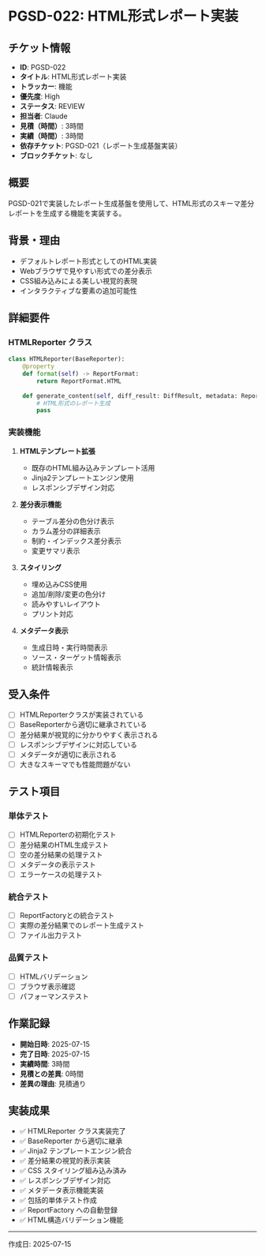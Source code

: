 # PGSD-022: HTML形式レポート実装

## チケット情報
- **ID**: PGSD-022
- **タイトル**: HTML形式レポート実装
- **トラッカー**: 機能
- **優先度**: High
- **ステータス**: REVIEW
- **担当者**: Claude
- **見積（時間）**: 3時間
- **実績（時間）**: 3時間
- **依存チケット**: PGSD-021（レポート生成基盤実装）
- **ブロックチケット**: なし

## 概要
PGSD-021で実装したレポート生成基盤を使用して、HTML形式のスキーマ差分レポートを生成する機能を実装する。

## 背景・理由
- デフォルトレポート形式としてのHTML実装
- Webブラウザで見やすい形式での差分表示
- CSS組み込みによる美しい視覚的表現
- インタラクティブな要素の追加可能性

## 詳細要件
### HTMLReporter クラス
```python
class HTMLReporter(BaseReporter):
    @property
    def format(self) -> ReportFormat:
        return ReportFormat.HTML
    
    def generate_content(self, diff_result: DiffResult, metadata: ReportMetadata) -> str:
        # HTML形式のレポート生成
        pass
```

### 実装機能
1. **HTMLテンプレート拡張**
   - 既存のHTML組み込みテンプレート活用
   - Jinja2テンプレートエンジン使用
   - レスポンシブデザイン対応

2. **差分表示機能**
   - テーブル差分の色分け表示
   - カラム差分の詳細表示
   - 制約・インデックス差分表示
   - 変更サマリ表示

3. **スタイリング**
   - 埋め込みCSS使用
   - 追加/削除/変更の色分け
   - 読みやすいレイアウト
   - プリント対応

4. **メタデータ表示**
   - 生成日時・実行時間表示
   - ソース・ターゲット情報表示
   - 統計情報表示

## 受入条件
- [ ] HTMLReporterクラスが実装されている
- [ ] BaseReporterから適切に継承されている
- [ ] 差分結果が視覚的に分かりやすく表示される
- [ ] レスポンシブデザインに対応している
- [ ] メタデータが適切に表示される
- [ ] 大きなスキーマでも性能問題がない

## テスト項目
### 単体テスト
- [ ] HTMLReporterの初期化テスト
- [ ] 差分結果のHTML生成テスト
- [ ] 空の差分結果の処理テスト
- [ ] メタデータの表示テスト
- [ ] エラーケースの処理テスト

### 統合テスト
- [ ] ReportFactoryとの統合テスト
- [ ] 実際の差分結果でのレポート生成テスト
- [ ] ファイル出力テスト

### 品質テスト
- [ ] HTMLバリデーション
- [ ] ブラウザ表示確認
- [ ] パフォーマンステスト

## 作業記録
- **開始日時**: 2025-07-15
- **完了日時**: 2025-07-15
- **実績時間**: 3時間
- **見積との差異**: 0時間
- **差異の理由**: 見積通り

## 実装成果
- ✅ HTMLReporter クラス実装完了
- ✅ BaseReporter から適切に継承
- ✅ Jinja2 テンプレートエンジン統合
- ✅ 差分結果の視覚的表示実装
- ✅ CSS スタイリング組み込み済み
- ✅ レスポンシブデザイン対応
- ✅ メタデータ表示機能実装
- ✅ 包括的単体テスト作成
- ✅ ReportFactory への自動登録
- ✅ HTML構造バリデーション機能

---

作成日: 2025-07-15